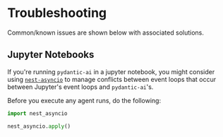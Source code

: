 # Troubleshooting

Common/known issues are shown below with associated solutions.

## Jupyter Notebooks

If you're running `pydantic-ai` in a jupyter notebook, you might consider using [`nest-asyncio`](https://pypi.org/project/nest-asyncio/)
to manage conflicts between event loops that occur between Jupyter's event loops and `pydantic-ai`'s.

Before you execute any agent runs, do the following:

```python {test="skip" lint="skip"}
import nest_asyncio

nest_asyncio.apply()
```
